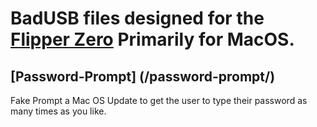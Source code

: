 # BadUSB files designed for the [Flipper Zero](https://flipperzero.one/) Primarily for MacOS. 

## [Password-Prompt] (/password-prompt/)
Fake Prompt a Mac OS Update to get the user to type their password as many times as you like.